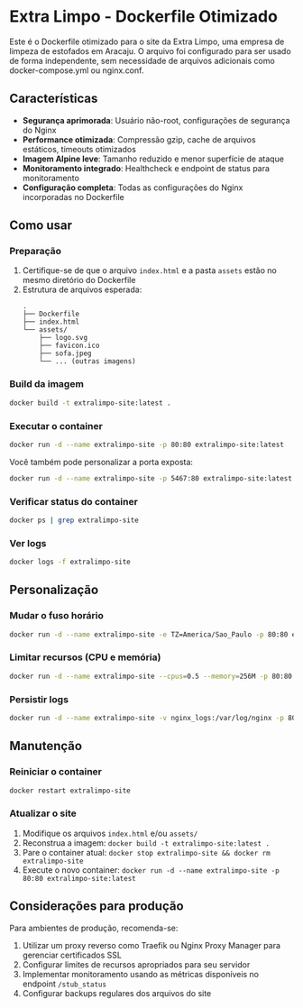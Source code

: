 # Extra Limpo - Dockerfile Otimizado

Este é o Dockerfile otimizado para o site da Extra Limpo, uma empresa de limpeza de estofados em Aracaju. O arquivo foi configurado para ser usado de forma independente, sem necessidade de arquivos adicionais como docker-compose.yml ou nginx.conf.

## Características

- **Segurança aprimorada**: Usuário não-root, configurações de segurança do Nginx
- **Performance otimizada**: Compressão gzip, cache de arquivos estáticos, timeouts otimizados
- **Imagem Alpine leve**: Tamanho reduzido e menor superfície de ataque
- **Monitoramento integrado**: Healthcheck e endpoint de status para monitoramento
- **Configuração completa**: Todas as configurações do Nginx incorporadas no Dockerfile

## Como usar

### Preparação

1. Certifique-se de que o arquivo `index.html` e a pasta `assets` estão no mesmo diretório do Dockerfile
2. Estrutura de arquivos esperada:
   ```
   .
   ├── Dockerfile
   ├── index.html
   └── assets/
       ├── logo.svg
       ├── favicon.ico
       ├── sofa.jpeg
       └── ... (outras imagens)
   ```

### Build da imagem

```bash
docker build -t extralimpo-site:latest .
```

### Executar o container

```bash
docker run -d --name extralimpo-site -p 80:80 extralimpo-site:latest
```

Você também pode personalizar a porta exposta:

```bash
docker run -d --name extralimpo-site -p 5467:80 extralimpo-site:latest
```

### Verificar status do container

```bash
docker ps | grep extralimpo-site
```

### Ver logs

```bash
docker logs -f extralimpo-site
```

## Personalização

### Mudar o fuso horário

```bash
docker run -d --name extralimpo-site -e TZ=America/Sao_Paulo -p 80:80 extralimpo-site:latest
```

### Limitar recursos (CPU e memória)

```bash
docker run -d --name extralimpo-site --cpus=0.5 --memory=256M -p 80:80 extralimpo-site:latest
```

### Persistir logs

```bash
docker run -d --name extralimpo-site -v nginx_logs:/var/log/nginx -p 80:80 extralimpo-site:latest
```

## Manutenção

### Reiniciar o container

```bash
docker restart extralimpo-site
```

### Atualizar o site

1. Modifique os arquivos `index.html` e/ou `assets/`
2. Reconstrua a imagem: `docker build -t extralimpo-site:latest .`
3. Pare o container atual: `docker stop extralimpo-site && docker rm extralimpo-site`
4. Execute o novo container: `docker run -d --name extralimpo-site -p 80:80 extralimpo-site:latest`

## Considerações para produção

Para ambientes de produção, recomenda-se:

1. Utilizar um proxy reverso como Traefik ou Nginx Proxy Manager para gerenciar certificados SSL
2. Configurar limites de recursos apropriados para seu servidor
3. Implementar monitoramento usando as métricas disponíveis no endpoint `/stub_status`
4. Configurar backups regulares dos arquivos do site 